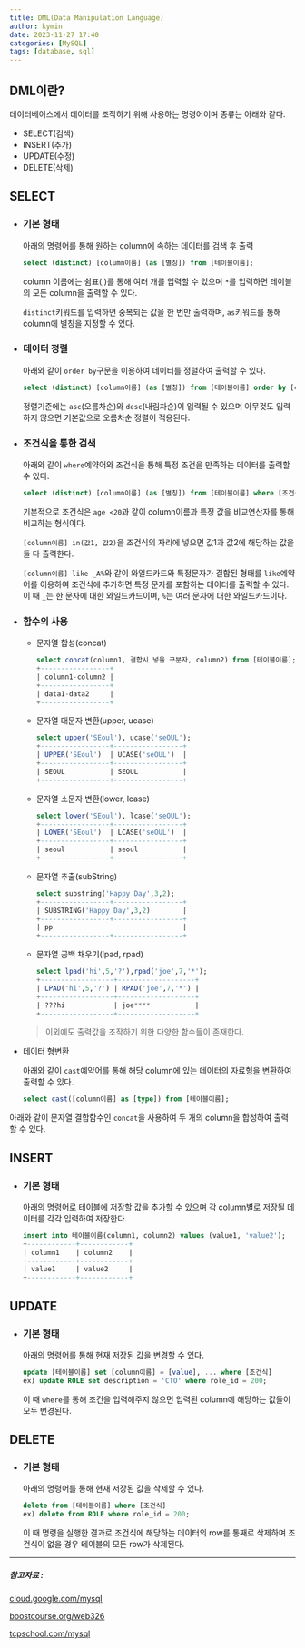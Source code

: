 ```yaml
---
title: DML(Data Manipulation Language)
author: kymin
date: 2023-11-27 17:40
categories: [MySQL]
tags: [database, sql]
---
```


## DML이란?

데이터베이스에서 데이터를 조작하기 위해 사용하는 명령어이며 종류는 아래와 같다.

- SELECT(검색)
- INSERT(추가)
- UPDATE(수정)
- DELETE(삭제)

## SELECT

- ### 기본 형태

  아래의 명령어를 통해 원하는 column에 속하는 데이터를 검색 후 출력

  ```sql
  select (distinct) [column이름] (as [별칭]) from [테이블이름];
  ```

  column 이름에는 쉼표(,)를 통해 여러 개를 입력할 수 있으며 `*`를 입력하면 테이블의 모든 column을 출력할 수 있다.

  `distinct`키워드를 입력하면 중복되는 값을 한 번만 출력하며, `as`키워드를 통해 column에 별칭을 지정할 수 있다.

- ### 데이터 정렬

  아래와 같이 `order by`구문을 이용하여 데이터를 정렬하여 출력할 수 있다.

  ```sql
  select (distinct) [column이름] (as [별칭]) from [테이블이름] order by [column이름 또는 별칭] [정렬기준];
  ```

  정렬기준에는 `asc`(오름차순)와 `desc`(내림차순)이 입력될 수 있으며 아무것도 입력하지 않으면 기본값으로 오름차순 정렬이 적용된다.

- ### 조건식을 통한 검색

  아래와 같이 `where`예약어와 조건식을 통해 특정 조건을 만족하는 데이터를 출력할 수 있다.

  ```sql
  select (distinct) [column이름] (as [별칭]) from [테이블이름] where [조건식] order by [column이름 또는 별칭] [정렬기준];
  ```

  기본적으로 조건식은 `age <20`과 같이 column이름과 특정 값을 비교연산자를 통해 비교하는 형식이다.

  `[column이름] in(값1, 값2)`을 조건식의 자리에 넣으면 값1과 값2에 해당하는 값을 둘 다 출력한다.

  `[column이름] like _A%`와 같이 와일드카드와 특정문자가 결합된 형태를 `like`예약어를 이용하여 조건식에 추가하면 특정 문자를 포함하는 데이터를 출력할 수 있다. 이 때 `_`는 한 문자에 대한 와일드카드이며, `%`는 여러 문자에 대한 와일드카드이다.

- ### 함수의 사용

  - 문자열 합성(concat)

    ```sql
    select concat(column1, 결합시 넣을 구분자, column2) from [테이블이름];
    +-----------------+
    | column1-column2 |
    +-----------------+
    | data1-data2     |
    +-----------------+
    ```

  - 문자열 대문자 변환(upper, ucase)

    ```sql
    select upper('SEoul'), ucase('seOUL');
    +-----------------+-----------------+
    | UPPER('SEoul')  | UCASE('seOUL')  |
    +-----------------+-----------------+
    | SEOUL           | SEOUL           |
    +-----------------+-----------------+
    ```

  - 문자열 소문자 변환(lower, lcase)

    ```sql
    select lower('SEoul'), lcase('seOUL');
    +-----------------+-----------------+
    | LOWER('SEoul')  | LCASE('seOUL')  |
    +-----------------+-----------------+
    | seoul           | seoul           |
    +-----------------+-----------------+
    ```

  - 문자열 추출(subString)

    ```sql
    select substring('Happy Day',3,2);
    +-----------------+-----------------+
    | SUBSTRING('Happy Day',3,2)        |
    +-----------------+-----------------+
    | pp                                |
    +-----------------+-----------------+
    ```

  - 문자열 공백 채우기(lpad, rpad)

    ```sql
    select lpad('hi',5,'?'),rpad('joe',7,'*');
    +------------------+-------------------+
    | LPAD('hi',5,'?') | RPAD('joe',7,'*') |
    +------------------+-------------------+
    | ???hi            | joe****           |
    +------------------+-------------------+
    ```

  > 이외에도 출력값을 조작하기 위한 다양한 함수들이 존재한다.

- 데이터 형변환

  아래와 같이 `cast`예약어를 통해 해당 column에 있는 데이터의 자료형을 변환하여 출력할 수 있다.

  ```sql
  select cast([column이름] as [type]) from [테이블이름];
  ```

아래와 같이 문자열 결합함수인 `concat`을 사용하여 두 개의 column을 합성하여 출력할 수 있다.

## INSERT

- ### 기본 형태

  아래의 명령어로 테이블에 저장할 값을 추가할 수 있으며 각 column별로 저장될 데이터를 각각 입력하여 저장한다.

  ```sql
  insert into 테이블이름(column1, column2) values (value1, 'value2');
  +------------+------------+
  | column1    | column2    |
  +------------+------------+
  | value1     | value2     |
  +------------+------------+
  ```

## UPDATE

- ### 기본 형태

  아래의 명령어를 통해 현재 저장된 값을 변경할 수 있다.

  ```sql
  update [테이블이름] set [column이름] = [value], ... where [조건식]
  ex) update ROLE set description = 'CTO' where role_id = 200;
  ```

  이 때 `where`를 통해 조건을 입력해주지 않으면 입력된 column에 해당하는 값들이 모두 변경된다.

## DELETE

- ### 기본 형태

  아래의 명령어를 통해 현재 저장된 값을 삭제할 수 있다.

  ```sql
  delete from [테이블이름] where [조건식]
  ex) delete from ROLE where role_id = 200;
  ```

  이 때 명령을 실행한 결과로 조건식에 해당하는 데이터의 row를 통째로 삭제하며 조건식이 없을 경우 테이블의 모든 row가 삭제된다.

-----

##### 참고자료 : 

[cloud.google.com/mysql](https://cloud.google.com/mysql?hl=ko)

[boostcourse.org/web326](https://www.boostcourse.org/web326/)

[tcpschool.com/mysql](https://tcpschool.com/mysql)
